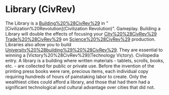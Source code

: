 # Library (CivRev)

The Library is a [Building%20%28CivRev%29](building) in "[Civilization%20Revolution](Civilization Revolution)".
Gameplay.
Building a Library will double the effects of focusing your [City%20%28CivRev%29](city) [Trade%20%28CivRev%29](Trade) on [Science%20%28CivRev%29](Science) production. Libraries also allow you to build [University%20%28building%29%20%28CivRev%29](Universities). They are essential to winning a [Victory%20%28CivRev%29](Technology Victory).
Civilopedia entry.
A library is a building where written materials - tablets, scrolls, books, etc. - are collected for public or private use. Before the invention of the printing press books were rare, precious items, each individual copy requiring hundreds of hours of painstaking labor to create. Only the wealthiest cities could afford a library, and those that had them had a significant technological and cultural advantage over cities that did not.